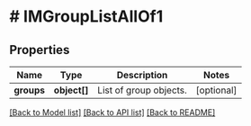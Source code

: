 # # IMGroupListAllOf1

## Properties

Name | Type | Description | Notes
------------ | ------------- | ------------- | -------------
**groups** | **object[]** | List of group objects. | [optional]

[[Back to Model list]](../../README.md#models) [[Back to API list]](../../README.md#endpoints) [[Back to README]](../../README.md)
